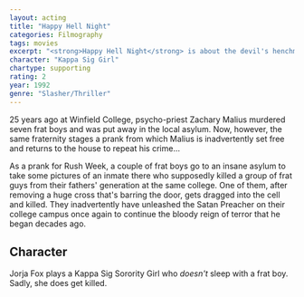 ```yaml
---
layout: acting
title: "Happy Hell Night"
categories: Filmography
tags: movies
excerpt: "<strong>Happy Hell Night</strong> is about the devil's henchman who escapes from an asylum and stops at a fraternity house he visited 25 years before."
character: "Kappa Sig Girl"
chartype: supporting
rating: 2
year: 1992
genre: "Slasher/Thriller"
---
```


25 years ago at Winfield College, psycho-priest Zachary Malius murdered seven frat boys and was put away in the local asylum. Now, however, the same fraternity stages a prank from which Malius is inadvertently set free and returns to the house to repeat his crime...

As a prank for Rush Week, a couple of frat boys go to an insane asylum to take some pictures of an inmate there who supposedly killed a group of frat guys from their fathers' generation at the same college. One of them, after removing a huge cross that's barring the door, gets dragged into the cell and killed. They inadvertently have unleashed the Satan Preacher on their college campus once again to continue the bloody reign of terror that he began decades ago.

## Character

Jorja Fox plays a Kappa Sig Sorority Girl who _doesn't_ sleep with a frat boy. Sadly, she does get killed.